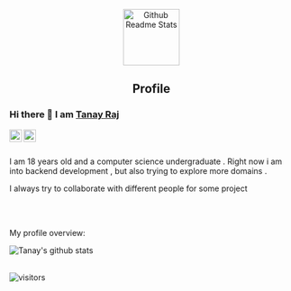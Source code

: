 <p align="center">
 <img width="100px" src="https://res.cloudinary.com/anuraghazra/image/upload/v1594908242/logo_ccswme.svg" align="center" alt="Github Readme Stats" />
 <h2 align="center">Profile</h2>
</p>

### Hi there 👋 I am [Tanay Raj](https://tanay13.github.io)

<a href="https://www.linkedin.com/in/tanay-raj-4761121a1/">
  <img align="left" alt="Tanay's LinkdeIN" width="22px" src="https://cdn.jsdelivr.net/npm/simple-icons@v3/icons/linkedin.svg" />
</a>
<a href="https://www.codechef.com/users/tanay_raj1312">
  <img align="left" alt="Tanay's Codechef" width="22px" src="https://cdn.bootcdn.net/ajax/libs/simple-icons/3.12.1/codechef.svg" />
</a>
<br/>
<br/>
<div>
 <p>
 I am 18 years old and a computer science undergraduate . Right now i am into backend development , but also trying to explore more domains . 
 </p>
 <p>
I always try to collaborate with different people for some project
 </p>

</h4>
</div>

<br />


<br />

<div><p>My profile overview: </p></div>

![Tanay's github stats](https://github-readme-stats.vercel.app/api?username=tanay13&show_icons=true)
<br />
<br />


 ![visitors](https://visitor-badge.laobi.icu/badge?page_id=tanay13.tanay13)
